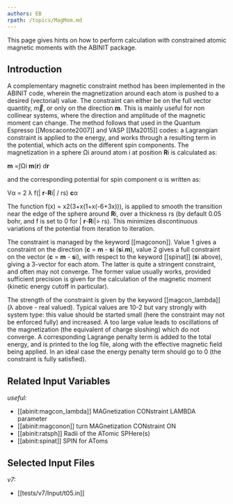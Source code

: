 ```yaml
---
authors: EB
rpath: /topics/MagMom.md
---
```

<!--
This file is automatically generated by mksite.py. All changes will be lost.
Change the input yaml files or the python code
-->

This page gives hints on how to perform calculation with constrained atomic magnetic moments with the ABINIT package.

## Introduction

A complementary magnetic constraint method has been implemented in the ABINIT
code, wherein the magnetization around each atom is pushed to a desired
(vectorial) value. The constraint can either be on the full vector quantity,
$\vec{m}$, or only on the direction **m**. This is mainly useful for non
collinear systems, where the direction and amplitude of the magnetic moment
can change. The method follows that used in the Quantum Espresso
[[Moscaconte2007]] and VASP [[Ma2015]] codes: a Lagrangian constraint is
applied to the energy, and works through a resulting term in the potential,
which acts on the different spin components. The magnetization in a sphere Ωi
around atom i at position **R**i is calculated as:

**m** =∫Ωi **m**(**r**) d**r**

and the corresponding potential for spin component α is written as:

Vα = 2 λ f(| **r**-**R**i| / rs) **c**α

The function f(x) = x2(3+x(1+x(-6+3x))), is applied to smooth the transition
near the edge of the sphere around **R**i, over a thickness rs (by default
0.05 bohr, and f is set to 0 for | **r**-**R**i|> rs). This minimizes
discontinuous variations of the potential from iteration to iteration.

The constraint is managed by the keyword [[magconon]]. Value 1 gives a
constraint on the direction (**c** = **m** \- **s**i (**s**i.**m**), value 2
gives a full constraint on the vector (**c** = **m** \- **s**i), with respect
to the keyword [[spinat]] (**s**i above), giving a 3-vector for each atom. The
latter is quite a stringent constraint, and often may not converge. The former
value usually works, provided sufficient precision is given for the
calculation of the magnetic moment (kinetic energy cutoff in particular).

The strength of the constraint is given by the keyword [[magcon_lambda]] (λ
above - real valued). Typical values are 10-2 but vary strongly with system
type: this value should be started small (here the constraint may not be
enforced fully) and increased. A too large value leads to oscillations of the
magnetization (the equivalent of charge sloshing) which do not converge. A
corresponding Lagrange penalty term is added to the total energy, and is
printed to the log file, along with the effective magnetic field being
applied. In an ideal case the energy penalty term should go to 0 (the
constraint is fully satisfied).



## Related Input Variables

*useful:*

- [[abinit:magcon_lambda]]  MAGnetization CONstraint LAMBDA parameter
- [[abinit:magconon]]  turn MAGnetization CONstraint ON
- [[abinit:ratsph]]  Radii of the ATomic SPHere(s)
- [[abinit:spinat]]  SPIN for AToms
 

## Selected Input Files

*v7:*

- [[tests/v7/Input/t05.in]]
 

